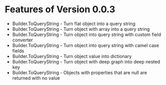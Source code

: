 # Features of Version 0.0.3

* Builder.ToQueryString - Turn flat object into a query string
* Builder.ToQueryString - Turn object with array into a query string
* Builder.ToQueryString - Turn object into query string with custom field converter
* Builder.ToQueryString - Turn object into query string with camel case fields
* Builder.ToQueryString - Turn object value into dictionary
* Builder.ToQueryString - Turn object with deep graph into deep nested key
* Builder.ToQueryString - Objects with properties that are null are returned with no value
